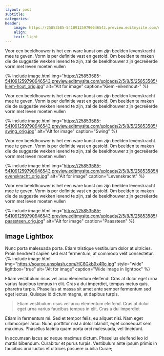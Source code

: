 ```yaml
---
layout: post
subtitle:
categories:
header:
    image: https://25853585-541091259790646543.preview.editmysite.com/uploads/2/5/8/5/25853585/levensarm_orig.jpg
    align:
    text: light
---
```


Voor een beeldhouwer is het een ware kunst om zijn beelden levenskracht mee te geven. Vorm is per definitie vast en gestold. Om beelden te maken die de suggestie wekken levend te zijn, zal de beeldhouwer zijn gecreëerde vorm met leven moeten vullen

{% include image.html img="https://25853585-541091259790646543.preview.editmysite.com/uploads/2/5/8/5/25853585/kiem-hout_orig.jpg" alt="Alt for image" caption="Kiem -eikenhout-" %}

Voor een beeldhouwer is het een ware kunst om zijn beelden levenskracht mee te geven. Vorm is per definitie vast en gestold. Om beelden te maken die de suggestie wekken levend te zijn, zal de beeldhouwer zijn gecreëerde vorm met leven moeten vullen

{% include image.html img="https://25853585-541091259790646543.preview.editmysite.com/uploads/2/5/8/5/25853585/swing_orig.jpg" alt="Alt for image" caption="Swing" %}

Voor een beeldhouwer is het een ware kunst om zijn beelden levenskracht mee te geven. Vorm is per definitie vast en gestold. Om beelden te maken die de suggestie wekken levend te zijn, zal de beeldhouwer zijn gecreëerde vorm met leven moeten vullen

{% include image.html img="https://25853585-541091259790646543.preview.editmysite.com/uploads/2/5/8/5/25853585/levenskracht_orig.jpg" alt="Alt for image" caption="Levenskracht" %}

Voor een beeldhouwer is het een ware kunst om zijn beelden levenskracht mee te geven. Vorm is per definitie vast en gestold. Om beelden te maken die de suggestie wekken levend te zijn, zal de beeldhouwer zijn gecreëerde vorm met leven moeten vullen

{% include image.html img="https://25853585-541091259790646543.preview.editmysite.com/uploads/2/5/8/5/25853585/paassteen_orig.jpg" alt="Alt for image" caption="Paassteen" %}

## Image Lightbox
Nunc porta malesuada porta. Etiam tristique vestibulum dolor at ultricies. Proin hendrerit sapien sed erat fermentum, at commodo velit consectetur.
{% include image.html img="https://source.unsplash.com/HC6Gkb9x4Ro.jpg" style="wide" lightbox="true" alt="Alt for image" caption="Wide image in lightbox" %}

Etiam vestibulum risus vel arcu elementum eleifend. Cras at dolor eget urna varius faucibus tempus in elit. Cras a dui imperdiet, tempus metus quis, pharetra turpis. Phasellus at massa sit amet ante semper fermentum sed eget lectus. Quisque id dictum magna, et dapibus turpis.

> Etiam vestibulum risus vel arcu elementum eleifend. Cras at dolor eget urna varius faucibus tempus in elit. Cras a dui imperdiet

Etiam in fermentum mi. Sed et tempor felis, eu aliquet nisi. Nam eget ullamcorper arcu. Nunc porttitor nisl a dolor blandit, eget consequat sem maximus. Phasellus lacinia quam porta orci malesuada, vel tincidunt.

In accumsan lacus ac neque maximus dictum. Phasellus eleifend leo id mattis bibendum. Curabitur et purus turpis. Vestibulum ante ipsum primis in faucibus orci luctus et ultrices posuere cubilia Curae;
